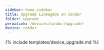 ```yaml
---
sidebar: home_sidebar
title: Upgrade LineageOS on condor
folder: upgrade
permalink: /devices/condor/upgrade/
device: condor
---
```

{% include templates/device_upgrade.md %}
